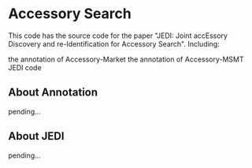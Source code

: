 # Accessory Search

This code has the source code for the paper "JEDI: Joint accEssory Discovery and re-Identification for Accessory Search". Including:

the annotation of Accessory-Market
the annotation of Accessory-MSMT
JEDI code

## About Annotation
pending...

## About JEDI
pending...
